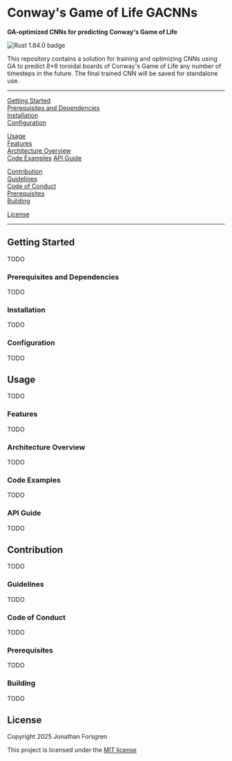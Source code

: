 # Conway's Game of Life GACNNs

**GA-optimized CNNs for predicting Conway's Game of Life**

![Rust 1.84.0 badge](https://img.shields.io/badge/Rust-1.84.0-E33B26)

This repository contains a solution for training and optimizing CNNs using GA to predict 8×8 toroidal boards of Conway's Game of Life any number of timesteps in the future. The final trained CNN will be saved for standalone use.

---

[Getting Started](#getting-started)  
[Prerequisites and Dependencies](#prerequisites-and-dependencies)  
[Installation](#installation)  
[Configuration](#configuration)  

[Usage](#usage)  
[Features](#features)  
[Architecture Overview](#architecture-overview)  
[Code Examples](#code-examples)
[API Guide](#api-guide)  

[Contribution](#contribution)  
[Guidelines](#guidelines)  
[Code of Conduct](#code-of-conduct)  
[Prerequisites](#prerequisites)  
[Building](#building)  

[License](#license)  

---

## Getting Started

TODO

### Prerequisites and Dependencies

TODO

### Installation

TODO

### Configuration

TODO


## Usage

TODO

### Features

TODO

### Architecture Overview

TODO

### Code Examples

TODO

### API Guide

TODO


## Contribution

TODO

### Guidelines

TODO

### Code of Conduct

TODO

### Prerequisites

TODO

### Building

TODO


## License

Copyright 2025 Jonathan Forsgren

This project is licensed under the [MIT license](https://github.com/Forjeon/conways-game-of-life-gacnn/blob/main/LICENSE)
